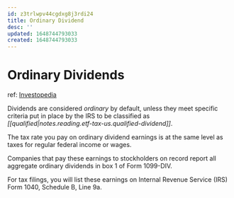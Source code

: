 ```yaml
---
id: z3trlwpv44cgdxg8j3rdi24
title: Ordinary Dividend
desc: ''
updated: 1648744793033
created: 1648744793033
---
```

# Ordinary Dividends

ref: [Investopedia](https://www.investopedia.com/terms/o/ordinary-dividends.asp)

Dividends are considered *ordinary* by default, unless they meet specific criteria put in place by the IRS to be classified as *[[qualified|notes.reading.etf-tax-us.qualified-dividend]]*.

The tax rate you pay on ordinary dividend earnings is at the same level as taxes for regular federal income or wages.

Companies that pay these earnings to stockholders on record report all aggregate ordinary dividends in box 1 of Form 1099-DIV.

For tax filings, you will list these earnings on Internal Revenue Service (IRS) Form 1040, Schedule B, Line 9a.